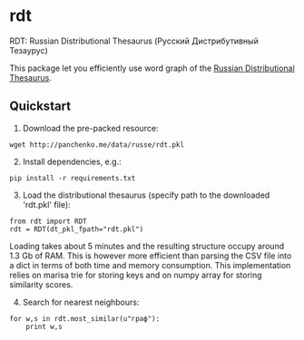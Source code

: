 # rdt
RDT: Russian Distributional Thesaurus (Русский Дистрибутивный Тезаурус)


This package let you efficiently use word graph of the [Russian Distributional Thesaurus](http://nlpub.ru/RDT).

Quickstart
----

1. Download the pre-packed resource:
 ```
 wget http://panchenko.me/data/russe/rdt.pkl
 ```

2. Install dependencies, e.g.:
 ```
 pip install -r requirements.txt
 ```

3. Load the distributional thesaurus (specify path to the downloaded 'rdt.pkl' file):
 ```
 from rdt import RDT
 rdt = RDT(dt_pkl_fpath="rdt.pkl")
 ```
 Loading takes about 5 minutes and the resulting structure occupy around 1.3 Gb of RAM. This is however more efficient than parsing the CSV file into a dict in terms of both time and memory consumption. This implementation relies on marisa trie for storing keys and on numpy array for storing similarity scores. 

4. Search for nearest neighbours:
 ```
 for w,s in rdt.most_similar(u"граф"):
     print w,s
 ```

